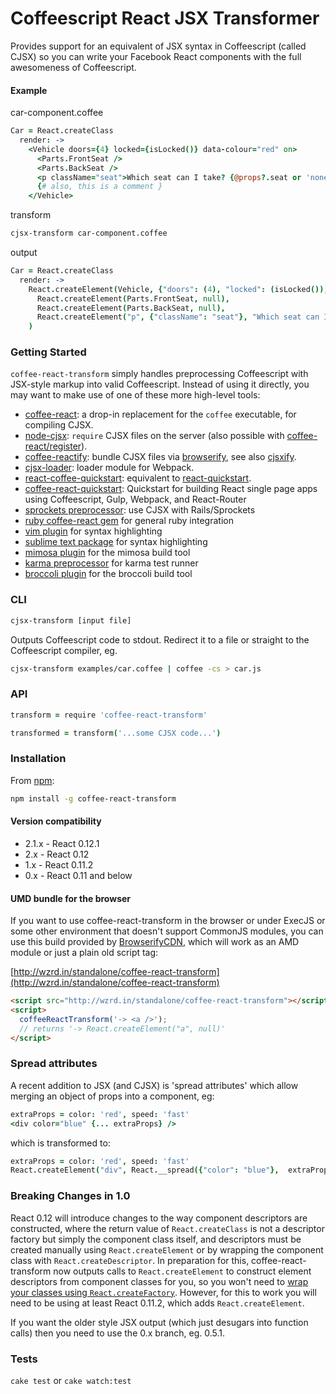# Coffeescript React JSX Transformer

Provides support for an equivalent of JSX syntax in Coffeescript (called CJSX) so you can write your Facebook React components with the full awesomeness of Coffeescript.

#### Example

car-component.coffee

```coffee
Car = React.createClass
  render: ->
    <Vehicle doors={4} locked={isLocked()} data-colour="red" on>
      <Parts.FrontSeat />
      <Parts.BackSeat />
      <p className="seat">Which seat can I take? {@props?.seat or 'none'}</p>
      {# also, this is a comment }
    </Vehicle>
```

transform

```bash
cjsx-transform car-component.coffee
```

output

```coffee
Car = React.createClass
  render: ->
    React.createElement(Vehicle, {"doors": (4), "locked": (isLocked()), "data-colour": "red", "on": true},
      React.createElement(Parts.FrontSeat, null),
      React.createElement(Parts.BackSeat, null),
      React.createElement("p", {"className": "seat"}, "Which seat can I take? ", (@props?.seat or 'none'))
    )
```

### Getting Started
`coffee-react-transform` simply handles preprocessing Coffeescript with JSX-style markup into valid Coffeescript. Instead of using it directly, you may want to make use of one of these more high-level tools:
- [coffee-react](https://github.com/jsdf/coffee-react): a drop-in replacement for the `coffee` executable, for compiling CJSX.
- [node-cjsx](https://github.com/SimonDegraeve/node-cjsx): `require` CJSX files on the server (also possible with [coffee-react/register](https://github.com/jsdf/coffee-react)).
- [coffee-reactify](https://github.com/jsdf/coffee-reactify): bundle CJSX files via [browserify](https://github.com/substack/node-browserify), see also [cjsxify](https://github.com/SimonDegraeve/cjsxify).
- [cjsx-loader](https://github.com/KyleAMathews/cjsx-loader): loader module for Webpack.
- [react-coffee-quickstart](https://github.com/SimonDegraeve/react-coffee-quickstart): equivalent to [react-quickstart](https://github.com/andreypopp/react-quickstart).
- [coffee-react-quickstart](https://github.com/KyleAMathews/coffee-react-quickstart): Quickstart for building React single page apps using Coffeescript, Gulp, Webpack, and React-Router
- [sprockets preprocessor](https://github.com/jsdf/sprockets-coffee-react): use CJSX with Rails/Sprockets
- [ruby coffee-react gem](https://github.com/jsdf/ruby-coffee-react) for general ruby integration
- [vim plugin](https://github.com/mtscout6/vim-cjsx) for syntax highlighting
- [sublime text package](https://github.com/reactjs/sublime-react/) for syntax highlighting
- [mimosa plugin](https://github.com/mtscout6/mimosa-cjsx) for the mimosa build tool
- [karma preprocessor](https://github.com/mtscout6/karma-cjsx-preprocessor) for karma test runner
- [broccoli plugin](https://github.com/ghempton/broccoli-cjsx) for the broccoli build tool

### CLI

```bash
cjsx-transform [input file]
```
Outputs Coffeescript code to stdout. Redirect it to a file or straight to the Coffeescript compiler, eg.
```bash
cjsx-transform examples/car.coffee | coffee -cs > car.js
```

### API
```coffee
transform = require 'coffee-react-transform'

transformed = transform('...some CJSX code...')
```

### Installation
From [npm](https://www.npmjs.org/):
```bash
npm install -g coffee-react-transform
```

#### Version compatibility
- 2.1.x - React 0.12.1
- 2.x - React 0.12
- 1.x - React 0.11.2
- 0.x - React 0.11 and below

#### UMD bundle for the browser
If you want to use coffee-react-transform in the browser or under ExecJS or some other environment that doesn't support CommonJS modules, you can use this build provided by [BrowserifyCDN](wzrd.in), which will work as an AMD module or just a plain old script tag:

[http://wzrd.in/standalone/coffee-react-transform](http://wzrd.in/standalone/coffee-react-transform)

```html
<script src="http://wzrd.in/standalone/coffee-react-transform"></script>
<script>
  coffeeReactTransform('-> <a />');
  // returns '-> React.createElement("a", null)'
</script>
```

### Spread attributes
A recent addition to JSX (and CJSX) is 'spread attributes' which allow merging an object of props into a component, eg:
```coffee
extraProps = color: 'red', speed: 'fast'
<div color="blue" {... extraProps} />
```
which is transformed to:
```coffee
extraProps = color: 'red', speed: 'fast'
React.createElement("div", React.__spread({"color": "blue"},  extraProps)
```

### Breaking Changes in 1.0

React 0.12 will introduce changes to the way component descriptors are constructed, where the return value of `React.createClass` is not a descriptor factory but simply the component class itself, and descriptors must be created manually using `React.createElement` or by wrapping the component class with `React.createDescriptor`. In preparation for this, coffee-react-transform now outputs calls to `React.createElement` to construct element descriptors from component classes for you, so you won't need to [wrap your classes using `React.createFactory`](https://gist.github.com/sebmarkbage/ae327f2eda03bf165261). However, for this to work you will need to be using at least React 0.11.2, which adds `React.createElement`.

If you want the older style JSX output (which just desugars into function calls) then you need to use the 0.x branch, eg. 0.5.1.

### Tests

`cake test` or `cake watch:test`
